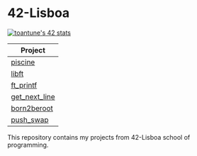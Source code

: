 # 42-Lisboa

[![toantune's 42 stats](https://badge42.vercel.app/api/v2/cllf3szdf003508l64pz6d926/stats?cursusId=21&coalitionId=290)](https://github.com/JaeSeoKim/badge42)

| Project |
| ------- |
| [piscine](https://github.com/tomasfreire/42-Lisboa/blob/main/_piscine/README.md) | 
| [libft](https://github.com/tomasfreire/42-Lisboa/blob/main/libft/README.md)      |
| [ft_printf](https://github.com/tomasfreire/42-Lisboa/blob/main/ft_printf/README.md) |
| [get_next_line](https://github.com/tomasfreire/42-Lisboa/blob/main/get_next_line/README.md) |
| [born2beroot](https://github.com/tomasfreire/42-Lisboa/blob/main/Born2beroot/README.md) |
| [push_swap](https://github.com/tomasfreire/42-Lisboa/blob/main/push_swap/README.md) | 

  
This repository contains my projects from 42-Lisboa school of programming.
